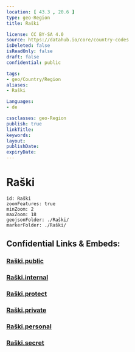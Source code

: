 ```yaml
---
location: [ 43.3 , 20.6 ] 
type: geo-Region
title: Raški

license: CC BY-SA 4.0
source: https://datahub.io/core/country-codes
isDeleted: false
isReadOnly: false
draft: false
confidential: public

tags:
- geo/Country/Region
aliases:
- Raški

Languages:
- de

cssclasses: geo-Region
publish: true
linkTitle: 
keywords: 
layout: 
publishDate: 
expiryDate: 
---
```


# Raški

```leaflet
id: Raški
zoomFeatures: true 
minZoom: 2 
maxZoom: 18
geojsonFolder: ./Raški/
markerFolder: ./Raški/
```


## Confidential Links & Embeds: 

### [Raški.public](/_public/\Earth\Continent\Europe\Europe~South\Serbia\districts~SerbiaRaški.public.md) 

### [Raški.internal](/_internal/\Earth\Continent\Europe\Europe~South\Serbia\districts~SerbiaRaški.internal.md) 

### [Raški.protect](/_protect/\Earth\Continent\Europe\Europe~South\Serbia\districts~SerbiaRaški.protect.md) 

### [Raški.private](/_private/\Earth\Continent\Europe\Europe~South\Serbia\districts~SerbiaRaški.private.md) 

### [Raški.personal](/_personal/\Earth\Continent\Europe\Europe~South\Serbia\districts~SerbiaRaški.personal.md) 

### [Raški.secret](/_secret/\Earth\Continent\Europe\Europe~South\Serbia\districts~SerbiaRaški.secret.md)

